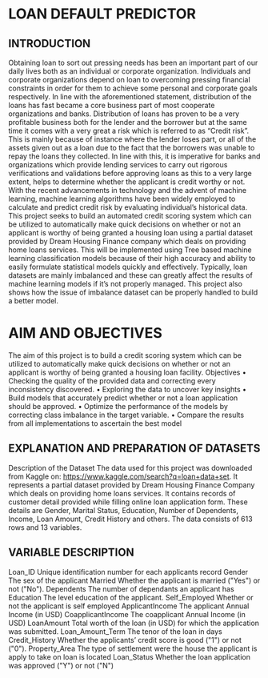 # LOAN DEFAULT PREDICTOR
## INTRODUCTION
Obtaining loan to sort out pressing needs has been an important part of our daily lives both as an individual or corporate organization. Individuals and corporate organizations depend on loan to overcoming pressing financial constraints in order for them to achieve some personal and corporate goals respectively. In line with the aforementioned statement, distribution of the loans has fast became a core business part of most cooperate organizations and banks.
Distribution of loans has proven to be a very profitable business both for the lender and the borrower but at the same time it comes with a very great a risk which is referred to as “Credit risk”. This is mainly because of instance where the lender loses part, or all of the assets given out as a loan due to the fact that the borrowers was unable to repay the loans they collected. In line with this, it is imperative for banks and organizations which provide lending services to carry out rigorous verifications and validations before approving loans as this to a very large extent, helps to determine whether the applicant is credit worthy or not. 
With the recent advancements in technology and the advent of machine learning, machine learning algorithms have been widely employed to calculate and predict credit risk by evaluating individual’s historical data. This project seeks to build an automated credit scoring system which can be utilized to automatically make quick decisions on whether or not an applicant is worthy of being granted a housing loan using a partial dataset provided by Dream Housing Finance company which deals on providing home loans services. This will be implemented using Tree based machine learning classification models because of their high accuracy and ability to easily formulate statistical models quickly and effectively. Typically, loan datasets are mainly imbalanced and these can greatly affect the results of machine learning models if it’s not properly managed. This project also shows how the issue of imbalance dataset can be properly handled to build a better model.

# AIM AND OBJECTIVES
The aim of this project is to build a credit scoring system which can be utilized to automatically make quick decisions on whether or not an applicant is worthy of being granted a housing loan facility.
Objectives
•	Checking the quality of the provided data and correcting every inconsistency discovered.
•	Exploring the data to uncover key insights
•	Build models that accurately predict whether or not a loan application should be approved.
•	Optimize the performance of the models by correcting class imbalance in the target variable.
•	Compare the results from all implementations to ascertain the best model


## EXPLANATION AND PREPARATION OF DATASETS
Description of the Dataset 
The data used for this project was downloaded from Kaggle on: https://www.kaggle.com/search?q=loan+data+set. It represents a partial dataset provided by Dream Housing Finance Company which deals on providing home loans services. It contains records of customer detail provided while filling online loan application form. These details are Gender, Marital Status, Education, Number of Dependents, Income, Loan Amount, Credit History and others. The data consists of 613 rows and 13 variables. 

## VARIABLE	DESCRIPTION
Loan_ID	Unique identification number for each applicants record
Gender	The sex of the applicant
Married	Whether the applicant is married ("Yes") or not ("No").
Dependents	The number of dependants an applicant has 
Education	The level education of the applicant. 
Self_Employed	Whether or not the applicant is self employed
ApplicantIncome	The applicant Annual Income (in USD)
CoapplicantIncome	The coapplicant Annual Income (in USD)
LoanAmount	Total worth of the loan (in USD) for which the application was submitted.
Loan_Amount_Term	The tenor of the loan in days
Credit_History	Whether the applicants’ credit score is good ("1") or not ("0").
Property_Area	The type of settlement were the house the applicant is apply to take on loan is located
Loan_Status	Whether the loan application was approved ("Y") or not ("N")

